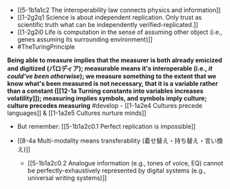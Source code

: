 - [[5-1b1a1c2 The interoperability law connects physics and information]]
- [[1-2g2q1 Science is about independent replication. Only trust as scientific truth what can be independently verified-replicated.]]
- [[1-2g2i0 Life is computation in the sense of assuming other object (i.e., genes assuming its surrounding environment)]]
- #TheTuringPrinciple

**Being able to measure implies that the measurer is both already emicized and digitized (パロディア); measurable means it's interoperable (i.e., *it could've been otherwise*); we measure something to the extent that we know what's been measured is not necessary, that it is a variable rather than a constant ([[12-1a Turning constants into variables increases volatility]]); measuring implies symbols, and symbols imply culture; culture precedes measuring** #develop 
	- [[1-1a2e4 Cultures precede languages]] & [[1-1a2e5 Cultures nurture minds]]

- But remember: [[5-1b1a2c0.1 Perfect replication is impossible]]

- [[8-4a Multi-modality means transferability (着せ替え・持ち替え・言い換え)]]
	- [[5-1b1a2c0.2 Analogue information (e.g., tones of voice, EQ) cannot be perfectly-exhaustively represented by digital systems (e.g., universal writing systems)]]
